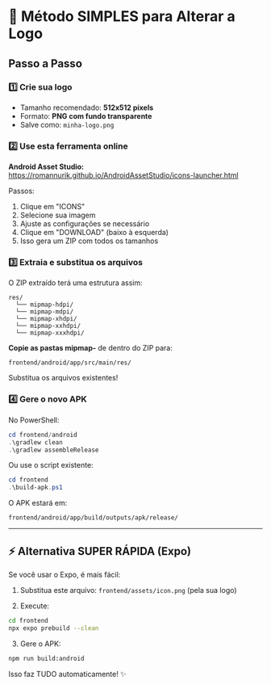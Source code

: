 # 🎨 Método SIMPLES para Alterar a Logo

## Passo a Passo

### 1️⃣ Crie sua logo
- Tamanho recomendado: **512x512 pixels**
- Formato: **PNG com fundo transparente**
- Salve como: `minha-logo.png`

### 2️⃣ Use esta ferramenta online

**Android Asset Studio:** https://romannurik.github.io/AndroidAssetStudio/icons-launcher.html

Passos:
1. Clique em "ICONS"
2. Selecione sua imagem
3. Ajuste as configurações se necessário
4. Clique em "DOWNLOAD" (baixo à esquerda)
5. Isso gera um ZIP com todos os tamanhos

### 3️⃣ Extraia e substitua os arquivos

O ZIP extraído terá uma estrutura assim:
```
res/
  └── mipmap-hdpi/
  └── mipmap-mdpi/
  └── mipmap-xhdpi/
  └── mipmap-xxhdpi/
  └── mipmap-xxxhdpi/
```

**Copie as pastas mipmap-** de dentro do ZIP para:
```
frontend/android/app/src/main/res/
```

Substitua os arquivos existentes!

### 4️⃣ Gere o novo APK

No PowerShell:
```powershell
cd frontend/android
.\gradlew clean
.\gradlew assembleRelease
```

Ou use o script existente:
```powershell
cd frontend
.\build-apk.ps1
```

O APK estará em:
```
frontend/android/app/build/outputs/apk/release/
```

---

## ⚡ Alternativa SUPER RÁPIDA (Expo)

Se você usar o Expo, é mais fácil:

1. Substitua este arquivo: `frontend/assets/icon.png` (pela sua logo)

2. Execute:
```bash
cd frontend
npx expo prebuild --clean
```

3. Gere o APK:
```bash
npm run build:android
```

Isso faz TUDO automaticamente! ✨

